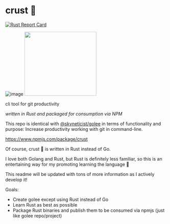 # crust 🍞

[![Rust Report Card](https://rust-reportcard.xuri.me/badge/github.com/skyneticist/crust)](https://rust-reportcard.xuri.me/report/github.com/skyneticist/crust)

![image](https://user-images.githubusercontent.com/81132371/141219125-ea8111e1-d17e-4eb7-a60e-0dfcf38ddfb8.png) <img src="https://user-images.githubusercontent.com/81132371/140827751-38418c3a-8188-4adb-b844-67e641d06b9f.png" width="225" height="200">


cli tool for git productivity 

*written in Rust and packaged for consumption via NPM*

This repo is identical with [@skyneticist/golee](https://github.com/skyneticist/golee) in terms of functionality and purpose: Increase productivity working with git in command-line.

https://www.npmjs.com/package/crust

Of course, crust 🍞 is written in Rust instead of Go. 

I love both Golang and Rust, but Rust is definitely less familiar, so this is an entertaining way for my promoting learning the language 🦀

This readme will be updated with tons of more information as I actively develop it!

Goals:
  
  - Create golee except using Rust instead of Go
  - Learn Rust as best as possible 
  - Package Rust binaries and publish them to be consumed via npmjs (just like golee repo/project)
